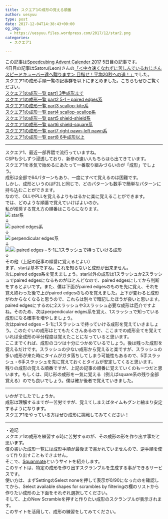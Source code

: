 ```yaml
---
title: スクエア1の成形の覚える順番
author: uesyuu
type: post
date: 2017-12-04T14:38:43+00:00
og_img:
  - https://uesyuu.files.wordpress.com/2017/12/star2.png
categories:
  - スクエア1

---
```

この記事は[Speedcubing Advent Calender 2017][1] 5日目の記事です。  
4日目の記事はSatoru(Leon)さんの[「＜中々速くなれずに苦しんでいるおじさんスピードキューバー達へ贈ります＞ 目指せ！平均20秒への道！」][2]でした。  
スクエア1の成形手順一覧の記事群を以下にまとめました。こちらもぜひご覧ください。  
[スクエア1の成形一覧 part1 3手成形まで][3]  
[スクエア1の成形一覧 part2 5-1 &#8211; paired edges系][4]  
[スクエア1の成形一覧 part3 scallop-kite系][5]  
[スクエア1の成形一覧 part4 scallop-scallop系][6]  
[スクエア1の成形一覧 part5 shield-shield系][7]  
[スクエア1の成形一覧 part6 shield-square系][8]  
[スクエア1の成形一覧 part7 right pawn-left pawn系][9]  
[スクエア1の成形一覧 part8 6手成形以上][10]

* * *

スクエア1、最近一部界隈で流行っていますね。  
CSPも少しずつ浸透しており、新参の速い人もちらほら出てきています。  
スクエア1を本気で始めるにあたって一番取り組みづらいのが「成形」でしょう。  
成形は全部で64パターンもあり、一度にすべて覚えるのは困難です。  
しかし、成形というのはF2Lと同じで、どのパターンも数手で簡単なパターンに持ち込むことができます。  
なので、OLLやPLLを覚えるよりもはるかに楽に覚えることができます。  
では、どのような順番で覚えていけばよいのか。  
私が推奨する覚え方の順番はこちらになります。  
![][11] star系  
↓  
![][12] paired edges系  
↓  
![][13] perpendicular edges系  
↓  
![][12]![][14] paired edges &#8211; 5-1に1スラッシュで持っていける成形  
↓  
その他（上記の記事の順番に覚えるとよい）  
まず、starは基本ですね。これを知らないと成形が出来ません。  
次にpaired edges系を覚えましょう。star以外の成形は1スラッシュか2スラッシュでpaired edgesになるものがほとんどなので、paired edgesにしてから判断をするとよいです。また、僕は下面がpaired edgesのものを先に覚え、それを覚え終わった後で上がpaired edgesのものを覚えました。上下が変わると成形がわからなくなると思うので、これらは別々で暗記したほうが良いと思います。  
paired edgesにするのに2スラッシュや3スラッシュ必要な成形は厄介ですよね。そのため、次はperpendicular edges系を覚え、1スラッシュで知っている成形になる確率を増やしましょう。  
次はpaired edges &#8211; 5-1に1スラッシュで持っていける成形を覚えていきましょう。このたぐいの成形はとてもたくさんあるので、ここまでの成形全てを覚えていれば全成形の半分程度は覚えたことになっていると思います。  
ここまでくれば、成形のコツは十分につかめているでしょう。後は残った成形を覚えるだけです。スラッシュの少ない成形から覚えると楽ですが、スラッシュの多い成形が来た時にタイムがガタ落ちしてしまう可能性もあるので、5手スラッシュ・6手スラッシュを先に覚えておくとタイムが安定してくると思います。  
残りの成形の覚える順番ですが、上記の記事の順番に覚えていくのも一つだと思います。もしくは、同じ形の成形を一気に覚える（例えばsquare系の残り全部覚える）のでも良いでしょう。僕は確か後者で覚えていきました。

* * *

いかがでしたでしょうか。  
成形は理解するまでが一苦労ですが、覚えてしまえばタイムもグンと縮まり安定するようになります。  
スクエア1をやっている方はぜひ成形に挑戦してみてください！

* * *

・追記  
スクエア1の成形を練習する時に苦労するのが、その成形の形を作り出す事だと思います。  
僕の書いた成形一覧には成形手順が最後まで書かれていませんので、逆手順を使って作り出すこともできません。  
そこで、[Squanmate][15]というサイトを紹介します。  
このサイトは、特定の成形を作り出すスクランブルを生成する事ができるサービスです。  
使い方は、まずSettingのSelect noneを押して表示が0/90になったのを確認してから、Select available shapes for scrambles by filteringの欄のリストから作りたい成形の上下面をそれぞれ選択してください。  
そして、上のNew Scrambleを押すと作りたい成形のスクランブルが表示されます。  
このサイトを活用して、成形の練習をしてみてください。

 [1]: https://adventar.org/calendars/2244
 [2]: https://www.facebook.com/notes/%E4%B8%8E%E9%87%8E%E3%83%AB%E3%83%BC%E3%83%93%E3%83%83%E3%82%AF%E3%82%AD%E3%83%A5%E3%83%BC%E3%83%96%E3%82%B5%E3%83%BC%E3%82%AF%E3%83%AB/%E4%B8%AD%E3%80%85%E9%80%9F%E3%81%8F%E3%81%AA%E3%82%8C%E3%81%9A%E3%81%AB%E8%8B%A6%E3%81%97%E3%82%93%E3%81%A7%E3%81%84%E3%82%8B%E3%81%8A%E3%81%98%E3%81%95%E3%82%93%E3%82%B9%E3%83%94%E3%83%BC%E3%83%89%E3%82%AD%E3%83%A5%E3%83%BC%E3%83%90%E3%83%BC%E9%81%94%E3%81%B8%E8%B4%88%E3%82%8A%E3%81%BE%E3%81%99-%E7%9B%AE%E6%8C%87%E3%81%9B%E5%B9%B3%E5%9D%8720%E7%A7%92%E3%81%B8%E3%81%AE%E9%81%93/1956066024648926/
 [3]: /post/2017-12-04-3-slice
 [4]: /post/2017-12-04-5-1-paired-edges
 [5]: /post/2017-12-04-scallop-kite
 [6]: /post/2017-12-04-scallop-scallop
 [7]: /post/2017-12-04-shield-shield
 [8]: /post/2017-12-04-shield-square
 [9]: /post/2017-12-04-right-pawn-left-pawn
 [10]: /post/2017-12-04-6-slice
 [11]: /images/2017/12/star2.png
 [12]: /images/2017/12/paired-11.png
 [13]: /images/2017/12/perpendicular-11.png
 [14]: /images/2017/12/5-1-1-12.png
 [15]: https://cdn.rawgit.com/sp3ctum/squanmate/5.9/resources/public/index.html#/